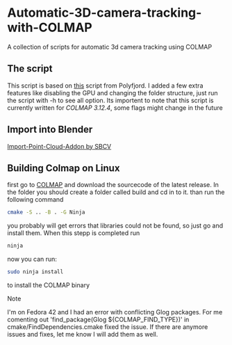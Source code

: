 # Automatic-3D-camera-tracking-with-COLMAP
A collection of scripts for automatic 3d camera tracking using COLMAP

## The script
This script is based on [this](https://gist.github.com/polyfjord/4ed7e8988bdb9674145f1c270440200d) script from Polyfjord.
I added a few extra features like disabling the GPU and changing the folder structure, just run the script with -h to see all option.
Its importent to note that this script is currently written for *COLMAP 3.12.4*, some flags might change in the future

## Import into Blender
[Import-Point-Cloud-Addon by SBCV](https://github.com/SBCV/Blender-Import-Point-Cloud-Addon)

## Building Colmap on Linux
first go to [COLMAP](https://github.com/colmap/colmap) and download the sourcecode of the latest release.
In the folder you should create a folder called build and cd in to it.
than run the following command
```sh
cmake -S .. -B . -G Ninja
```
you probably will get errors that libraries could not be found, so just go and install them.
When this stepp is completed run 
```sh
ninja
```
now you can run:
```sh
sudo ninja install
```
to install the COLMAP binary

> [!NOTE]
> I'm on Fedora 42 and I had an error with conflicting Glog packages.
> For me comenting out 'find_package(Glog ${COLMAP_FIND_TYPE})' in cmake/FindDependencies.cmake fixed the issue.
> If there are anymore issues and fixes, let me know I will add them as well.
